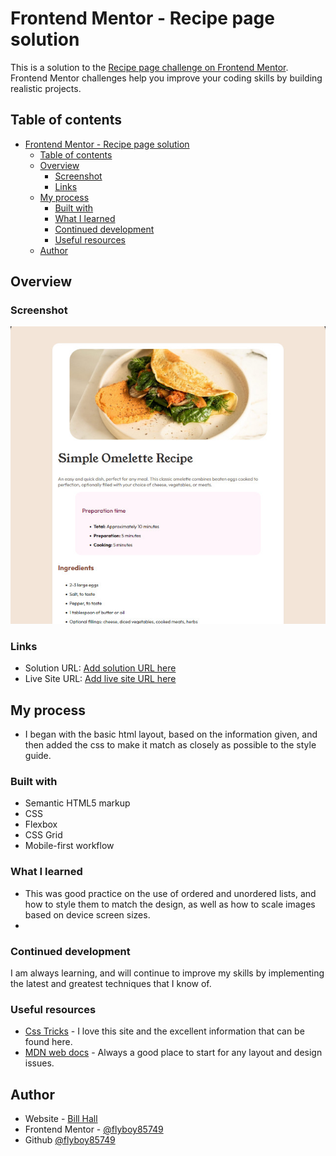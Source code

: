 # Frontend Mentor - Recipe page solution

This is a solution to the [Recipe page challenge on Frontend Mentor](https://www.frontendmentor.io/challenges/recipe-page-KiTsR8QQKm). Frontend Mentor challenges help you improve your coding skills by building realistic projects.

## Table of contents

- [Frontend Mentor - Recipe page solution](#frontend-mentor---recipe-page-solution)
  - [Table of contents](#table-of-contents)
  - [Overview](#overview)
    - [Screenshot](#screenshot)
    - [Links](#links)
  - [My process](#my-process)
    - [Built with](#built-with)
    - [What I learned](#what-i-learned)
    - [Continued development](#continued-development)
    - [Useful resources](#useful-resources)
  - [Author](#author)

## Overview

### Screenshot

![](./screenshot.jpg)

### Links

- Solution URL: [Add solution URL here](https://flyboy85749.github.io/recipe-page/)
- Live Site URL: [Add live site URL here](https://javascriptprogrammer.net/recipe_page/)

## My process

- I began with the basic html layout, based on the information given, and then added the css to make it match as closely as possible to the style guide.

### Built with

- Semantic HTML5 markup
- CSS
- Flexbox
- CSS Grid
- Mobile-first workflow

### What I learned

- This was good practice on the use of ordered and unordered lists, and how to style them to match the design, as well as how to scale images based on device screen sizes.
-

### Continued development

I am always learning, and will continue to improve my skills by implementing the latest and greatest techniques that I know of.

### Useful resources

- [Css Tricks](https://css-tricks.com/) - I love this site and the excellent information that can be found here.
- [MDN web docs](https://developer.mozilla.org/en-US/docs/Web/CSS/CSS_flexible_box_layout/Basic_concepts_of_flexbox) - Always a good place to start for any layout and design issues.

## Author

- Website - [Bill Hall](https://christianwebdeveloper.com)
- Frontend Mentor - [@flyboy85749](https://www.frontendmentor.io/profile/flyboy85749)
- Github [@flyboy85749](https://github.com/flyboy85749)
